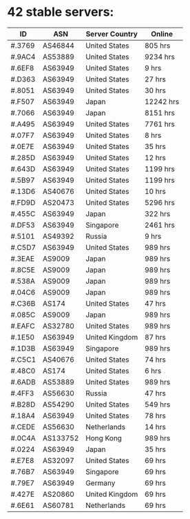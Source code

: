 # 42 stable servers:

| ID | ASN | Server Country | Online |
| ------ | ------ | ------ | ------ |
| #.3769 | AS46844 | United States | 805 hrs |
| #.9AC4 | AS53889 | United States | 9234 hrs |
| #.6EF8 | AS63949 | United States | 9 hrs |
| #.D363 | AS63949 | United States | 27 hrs |
| #.8051 | AS63949 | United States | 30 hrs |
| #.F507 | AS63949 | Japan | 12242 hrs |
| #.7066 | AS63949 | Japan | 8151 hrs |
| #.A495 | AS63949 | United States | 7761 hrs |
| #.07F7 | AS63949 | United States | 8 hrs |
| #.0E7E | AS63949 | United States | 35 hrs |
| #.285D | AS63949 | United States | 12 hrs |
| #.643D | AS63949 | United States | 1199 hrs |
| #.5B97 | AS63949 | United States | 1199 hrs |
| #.13D6 | AS40676 | United States | 10 hrs |
| #.FD9D | AS20473 | United States | 5296 hrs |
| #.455C | AS63949 | Japan | 322 hrs |
| #.DF53 | AS63949 | Singapore | 2461 hrs |
| #.5101 | AS49392 | Russia | 9 hrs |
| #.C5D7 | AS63949 | United States | 989 hrs |
| #.3EAE | AS9009 | Japan | 989 hrs |
| #.8C5E | AS9009 | Japan | 989 hrs |
| #.538A | AS9009 | Japan | 989 hrs |
| #.04C6 | AS9009 | Japan | 989 hrs |
| #.C36B | AS174 | United States | 47 hrs |
| #.085C | AS9009 | Japan | 989 hrs |
| #.EAFC | AS32780 | United States | 989 hrs |
| #.1E50 | AS63949 | United Kingdom | 87 hrs |
| #.1D3B | AS63949 | Singapore | 989 hrs |
| #.C5C1 | AS40676 | United States | 74 hrs |
| #.48C0 | AS174 | United States | 6 hrs |
| #.6ADB | AS53889 | United States | 989 hrs |
| #.4FF3 | AS56630 | Russia | 47 hrs |
| #.B28D | AS54290 | United States | 549 hrs |
| #.18A4 | AS63949 | United States | 78 hrs |
| #.CEDE | AS56630 | Netherlands | 14 hrs |
| #.0C4A | AS133752 | Hong Kong | 989 hrs |
| #.0224 | AS63949 | Japan | 35 hrs |
| #.E7E8 | AS32097 | United States | 69 hrs |
| #.76B7 | AS63949 | Singapore | 69 hrs |
| #.79E7 | AS63949 | Germany | 69 hrs |
| #.427E | AS20860 | United Kingdom | 69 hrs |
| #.6E61 | AS60781 | Netherlands | 69 hrs |

